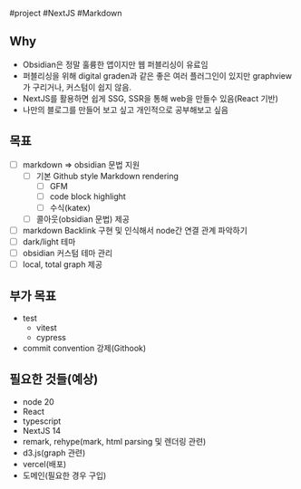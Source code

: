 #project #NextJS #Markdown


## Why

- Obsidian은 정말 훌륭한 앱이지만 웹 퍼블리싱이 유료임
- 퍼블리싱을 위해 digital graden과 같은 좋은 여러 플러그인이 있지만 graphview가 구리거나, 커스텀이 쉽지 않음.
- NextJS를 활용하면 쉽게 SSG, SSR을 통해 web을 만들수 있음(React 기반)
- 나만의 블로그를 만들어 보고 싶고 개인적으로 공부해보고 싶음

## 목표
- [ ]  markdown => obsidian 문법 지원
	- [ ] 기본 Github style Markdown rendering  
		- [ ] GFM
		- [ ] code block highlight
		- [ ] 수식(katex)
	- [ ] 콜아웃(obsidian 문법) 제공
- [ ] markdown Backlink 구현 및 인식해서 node간 연결 관계 파악하기
- [ ] dark/light 테마
- [ ] obsidian 커스텀 테마 관리
- [ ] local, total graph 제공

## 부가 목표
- test
	- vitest
	- cypress
- commit convention 강제(Githook)


## 필요한 것들(예상)

- node 20
- React
- typescript
- NextJS 14
- remark, rehype(mark, html parsing 및 렌더링 관련)
- d3.js(graph 관련)
- vercel(배포)
- 도메인(필요한 경우 구입)